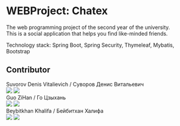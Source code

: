 # WEBProject: Chatex
The web programming project of the second year of the university.  
This is a social application that helps you find like-minded friends.

Technology stack: Spring Boot, Spring Security, Thymeleaf, Mybatis, Bootstrap  

## Contributor
Suvorov Denis Vitalievich / Суворов Денис Витальевич  
![](https://img.shields.io/badge/VK-denissvvv-green)
![](https://img.shields.io/badge/mail-erkobraxx%40gmail.com-blue)  
Guo ZiHan / Го Цзыхань  
![](https://img.shields.io/badge/VK-zjjhgzh-green)
![](https://img.shields.io/badge/mail-zjjhgzh%40gmail.com-blue)  
Beybitkhan Khalifa / Бейбитхан Халифа  
![](https://img.shields.io/badge/VK-domogifa-green)
![](https://img.shields.io/badge/mail-ifaa%40niuitmo.ru-blue)

